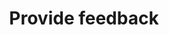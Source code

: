 ---
title: Provide feedback
permalink: /coga-draft/guide/certain/provide-feedback
github:
  repository: w3c/wai-coga
layout: guide
feedbackmail: wai@w3.org

---